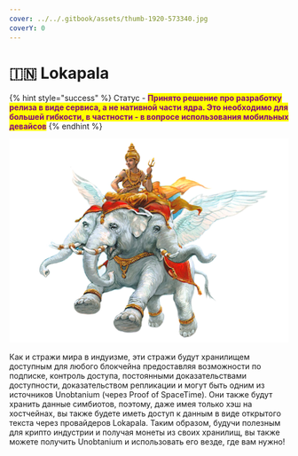 ```yaml
---
cover: ../../.gitbook/assets/thumb-1920-573340.jpg
coverY: 0
---
```


# 🇮🇳 Lokapala

{% hint style="success" %}
Статус - <mark style="color:purple;">**Принято решение про разработку релиза в виде сервиса, а не нативной части ядра. Это необходимо для большей гибкости, в частности - в вопросе использования мобильных девайсов**</mark>
{% endhint %}

![](../../.gitbook/assets/lokapalaphotoAid-removed-background.png)

Как и стражи мира в индуизме, эти стражи будут хранилищем доступным для любого блокчейна предоставляя возможности по подписке, контроль доступа, постоянными доказательствами доступности, доказательством репликации и могут быть одним из источников Unobtanium (через Proof of SpaceTime). Они также будут хранить данные симбиотов, поэтому, даже имея только хэш на хостчейнах, вы также будете иметь доступ к данным в виде открытого текста через провайдеров Lokapala. Таким образом, будучи полезным для крипто индустрии и получая монеты из своих хранилищ, вы также можете получить Unobtanium и использовать его везде, где вам нужно!
